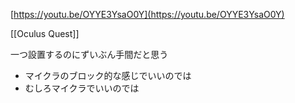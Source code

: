 
[https://youtu.be/OYYE3YsaO0Y](https://youtu.be/OYYE3YsaO0Y)

[[Oculus Quest]]

一つ設置するのにずいぶん手間だと思う
- マイクラのブロック的な感じでいいのでは
- むしろマイクラでいいのでは
